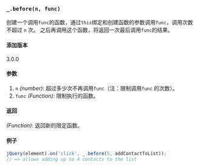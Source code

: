 ### `_.before(n, func)`[​](#_beforen-func "_beforen-func的直接链接")

创建一个调用`func`的函数，通过`this`绑定和创建函数的参数调用`func`，调用次数不超过 `n` 次。 之后再调用这个函数，将返回一次最后调用`func`的结果。

#### 添加版本

3.0.0

#### 参数

1.  `n` _(number)_: 超过多少次不再调用`func`（注：限制调用`func` 的次数）。
2.  `func` _(Function)_: 限制执行的函数。

#### 返回

_(Function)_: 返回新的限定函数。

#### 例子


```js
jQuery(element).on('click', _.before(5, addContactToList));
// => allows adding up to 4 contacts to the list

```